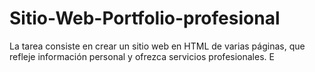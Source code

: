 # Sitio-Web-Portfolio-profesional
La tarea consiste en crear un sitio web en HTML de varias páginas, que refleje información personal y ofrezca servicios profesionales. E
